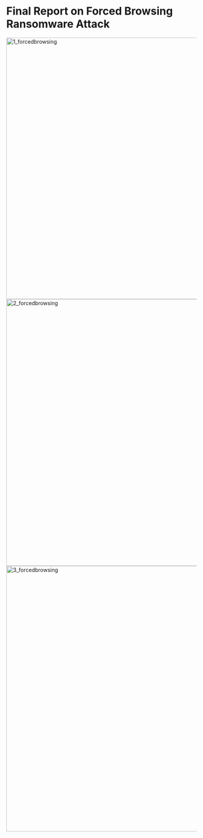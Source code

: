 # Final Report on Forced Browsing Ransomware Attack

<img width="690" alt="1_forcedbrowsing" src="https://github.com/user-attachments/assets/a28a363d-f364-4ec0-8cca-df36c6842709" />
<img width="704" alt="2_forcedbrowsing" src="https://github.com/user-attachments/assets/1ee72e60-c9b7-4f92-be8f-055e0f82d628" />
<img width="701" alt="3_forcedbrowsing" src="https://github.com/user-attachments/assets/69d51586-eed1-43a2-9bc8-fcc2c6db7769" />
